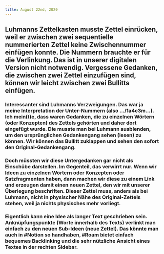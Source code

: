 ```yaml
---
title: August 22nd, 2020
---
```


## Luhmanns Zettelkasten musste Zettel einrücken, weil er zwischen zwei sequentielle nummerierten Zettel keine Zwischennummer einfügen konnte. Die Nummern brauchte er für die Verlinkung. Das ist in unserer digitalen Version nicht notwendig. Vergessene Gedanken, die zwischen zwei Zettel einzufügen sind, können wir leicht zwischen zwei Bullitts einfügen.
### Interessanter sind Luhmanns Verzweigungen. Das war ja meine Interpretation der Unter-Nummern (also .../1a4c3m...). Ich mein(t)e, dass waren Gedanken, die zu einzelnen Wörtern (oder Konzepten) des Zettels gehörten und daher dort eingefügt wurde. Die musste man bei Luhmann ausblenden, um den ursprünglichen Gedankengang sehen (lesen) zu können. Wir können das Bullitt zuklappen und sehen den sofort den Original-Gedankengang.

### Doch müssten wir diese Untergedanken gar nicht als Einschübe darstellen. Im Gegenteil, das verwirrt nur. Wenn wir Ideen zu einzelnen Wörtern oder Konzepten oder Satzfragmenten haben, dann machen wir diese zu einem Link und erzeugen damit einen neuen Zettel, den wir mit unserer Überlegung beschriften. Dieser Zettel muss, anders als bei Luhmann, nicht in physischer Nähe des Original-Zettels stehen, weil ja nichts physisches mehr vorliegt.

### Eigentlich kann eine Idee als langer Text geschrieben sein. Anknüpfungspunkte (Worte innerhalb des Texts) verlinkt man einfach zu den neuen Sub-Ideen (neue Zettel). Das könnte man auch in #Notion so handhaben, #Roam bietet einfach bequemes Backlinking und die sehr nützliche Ansicht eines Textes in der rechten Sidebar. 
